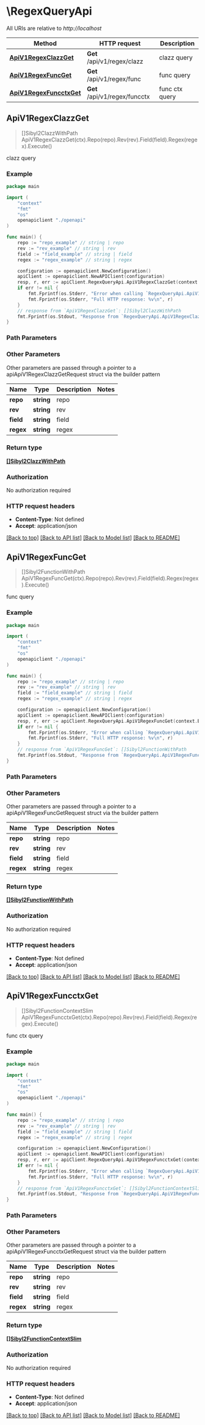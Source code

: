 # \RegexQueryApi

All URIs are relative to *http://localhost*

Method | HTTP request | Description
------------- | ------------- | -------------
[**ApiV1RegexClazzGet**](RegexQueryApi.md#ApiV1RegexClazzGet) | **Get** /api/v1/regex/clazz | clazz query
[**ApiV1RegexFuncGet**](RegexQueryApi.md#ApiV1RegexFuncGet) | **Get** /api/v1/regex/func | func query
[**ApiV1RegexFuncctxGet**](RegexQueryApi.md#ApiV1RegexFuncctxGet) | **Get** /api/v1/regex/funcctx | func ctx query



## ApiV1RegexClazzGet

> []Sibyl2ClazzWithPath ApiV1RegexClazzGet(ctx).Repo(repo).Rev(rev).Field(field).Regex(regex).Execute()

clazz query

### Example

```go
package main

import (
    "context"
    "fmt"
    "os"
    openapiclient "./openapi"
)

func main() {
    repo := "repo_example" // string | repo
    rev := "rev_example" // string | rev
    field := "field_example" // string | field
    regex := "regex_example" // string | regex

    configuration := openapiclient.NewConfiguration()
    apiClient := openapiclient.NewAPIClient(configuration)
    resp, r, err := apiClient.RegexQueryApi.ApiV1RegexClazzGet(context.Background()).Repo(repo).Rev(rev).Field(field).Regex(regex).Execute()
    if err != nil {
        fmt.Fprintf(os.Stderr, "Error when calling `RegexQueryApi.ApiV1RegexClazzGet``: %v\n", err)
        fmt.Fprintf(os.Stderr, "Full HTTP response: %v\n", r)
    }
    // response from `ApiV1RegexClazzGet`: []Sibyl2ClazzWithPath
    fmt.Fprintf(os.Stdout, "Response from `RegexQueryApi.ApiV1RegexClazzGet`: %v\n", resp)
}
```

### Path Parameters



### Other Parameters

Other parameters are passed through a pointer to a apiApiV1RegexClazzGetRequest struct via the builder pattern


Name | Type | Description  | Notes
------------- | ------------- | ------------- | -------------
 **repo** | **string** | repo | 
 **rev** | **string** | rev | 
 **field** | **string** | field | 
 **regex** | **string** | regex | 

### Return type

[**[]Sibyl2ClazzWithPath**](Sibyl2ClazzWithPath.md)

### Authorization

No authorization required

### HTTP request headers

- **Content-Type**: Not defined
- **Accept**: application/json

[[Back to top]](#) [[Back to API list]](../README.md#documentation-for-api-endpoints)
[[Back to Model list]](../README.md#documentation-for-models)
[[Back to README]](../README.md)


## ApiV1RegexFuncGet

> []Sibyl2FunctionWithPath ApiV1RegexFuncGet(ctx).Repo(repo).Rev(rev).Field(field).Regex(regex).Execute()

func query

### Example

```go
package main

import (
    "context"
    "fmt"
    "os"
    openapiclient "./openapi"
)

func main() {
    repo := "repo_example" // string | repo
    rev := "rev_example" // string | rev
    field := "field_example" // string | field
    regex := "regex_example" // string | regex

    configuration := openapiclient.NewConfiguration()
    apiClient := openapiclient.NewAPIClient(configuration)
    resp, r, err := apiClient.RegexQueryApi.ApiV1RegexFuncGet(context.Background()).Repo(repo).Rev(rev).Field(field).Regex(regex).Execute()
    if err != nil {
        fmt.Fprintf(os.Stderr, "Error when calling `RegexQueryApi.ApiV1RegexFuncGet``: %v\n", err)
        fmt.Fprintf(os.Stderr, "Full HTTP response: %v\n", r)
    }
    // response from `ApiV1RegexFuncGet`: []Sibyl2FunctionWithPath
    fmt.Fprintf(os.Stdout, "Response from `RegexQueryApi.ApiV1RegexFuncGet`: %v\n", resp)
}
```

### Path Parameters



### Other Parameters

Other parameters are passed through a pointer to a apiApiV1RegexFuncGetRequest struct via the builder pattern


Name | Type | Description  | Notes
------------- | ------------- | ------------- | -------------
 **repo** | **string** | repo | 
 **rev** | **string** | rev | 
 **field** | **string** | field | 
 **regex** | **string** | regex | 

### Return type

[**[]Sibyl2FunctionWithPath**](Sibyl2FunctionWithPath.md)

### Authorization

No authorization required

### HTTP request headers

- **Content-Type**: Not defined
- **Accept**: application/json

[[Back to top]](#) [[Back to API list]](../README.md#documentation-for-api-endpoints)
[[Back to Model list]](../README.md#documentation-for-models)
[[Back to README]](../README.md)


## ApiV1RegexFuncctxGet

> []Sibyl2FunctionContextSlim ApiV1RegexFuncctxGet(ctx).Repo(repo).Rev(rev).Field(field).Regex(regex).Execute()

func ctx query

### Example

```go
package main

import (
    "context"
    "fmt"
    "os"
    openapiclient "./openapi"
)

func main() {
    repo := "repo_example" // string | repo
    rev := "rev_example" // string | rev
    field := "field_example" // string | field
    regex := "regex_example" // string | regex

    configuration := openapiclient.NewConfiguration()
    apiClient := openapiclient.NewAPIClient(configuration)
    resp, r, err := apiClient.RegexQueryApi.ApiV1RegexFuncctxGet(context.Background()).Repo(repo).Rev(rev).Field(field).Regex(regex).Execute()
    if err != nil {
        fmt.Fprintf(os.Stderr, "Error when calling `RegexQueryApi.ApiV1RegexFuncctxGet``: %v\n", err)
        fmt.Fprintf(os.Stderr, "Full HTTP response: %v\n", r)
    }
    // response from `ApiV1RegexFuncctxGet`: []Sibyl2FunctionContextSlim
    fmt.Fprintf(os.Stdout, "Response from `RegexQueryApi.ApiV1RegexFuncctxGet`: %v\n", resp)
}
```

### Path Parameters



### Other Parameters

Other parameters are passed through a pointer to a apiApiV1RegexFuncctxGetRequest struct via the builder pattern


Name | Type | Description  | Notes
------------- | ------------- | ------------- | -------------
 **repo** | **string** | repo | 
 **rev** | **string** | rev | 
 **field** | **string** | field | 
 **regex** | **string** | regex | 

### Return type

[**[]Sibyl2FunctionContextSlim**](Sibyl2FunctionContextSlim.md)

### Authorization

No authorization required

### HTTP request headers

- **Content-Type**: Not defined
- **Accept**: application/json

[[Back to top]](#) [[Back to API list]](../README.md#documentation-for-api-endpoints)
[[Back to Model list]](../README.md#documentation-for-models)
[[Back to README]](../README.md)

